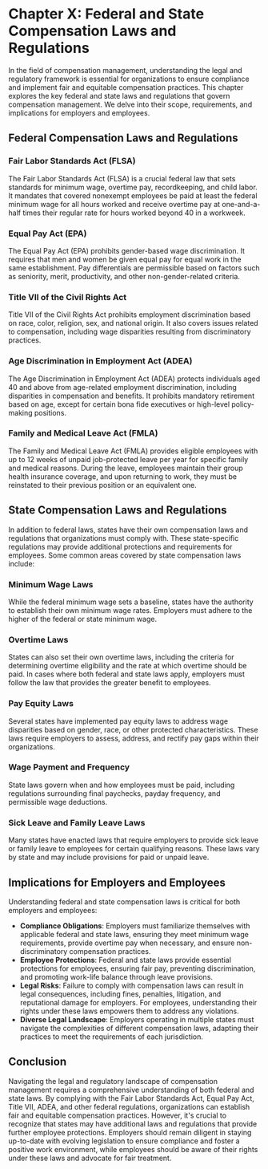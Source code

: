 Chapter X: Federal and State Compensation Laws and Regulations
==============================================================

In the field of compensation management, understanding the legal and regulatory framework is essential for organizations to ensure compliance and implement fair and equitable compensation practices. This chapter explores the key federal and state laws and regulations that govern compensation management. We delve into their scope, requirements, and implications for employers and employees.

Federal Compensation Laws and Regulations
-----------------------------------------

### Fair Labor Standards Act (FLSA)

The Fair Labor Standards Act (FLSA) is a crucial federal law that sets standards for minimum wage, overtime pay, recordkeeping, and child labor. It mandates that covered nonexempt employees be paid at least the federal minimum wage for all hours worked and receive overtime pay at one-and-a-half times their regular rate for hours worked beyond 40 in a workweek.

### Equal Pay Act (EPA)

The Equal Pay Act (EPA) prohibits gender-based wage discrimination. It requires that men and women be given equal pay for equal work in the same establishment. Pay differentials are permissible based on factors such as seniority, merit, productivity, and other non-gender-related criteria.

### Title VII of the Civil Rights Act

Title VII of the Civil Rights Act prohibits employment discrimination based on race, color, religion, sex, and national origin. It also covers issues related to compensation, including wage disparities resulting from discriminatory practices.

### Age Discrimination in Employment Act (ADEA)

The Age Discrimination in Employment Act (ADEA) protects individuals aged 40 and above from age-related employment discrimination, including disparities in compensation and benefits. It prohibits mandatory retirement based on age, except for certain bona fide executives or high-level policy-making positions.

### Family and Medical Leave Act (FMLA)

The Family and Medical Leave Act (FMLA) provides eligible employees with up to 12 weeks of unpaid job-protected leave per year for specific family and medical reasons. During the leave, employees maintain their group health insurance coverage, and upon returning to work, they must be reinstated to their previous position or an equivalent one.

State Compensation Laws and Regulations
---------------------------------------

In addition to federal laws, states have their own compensation laws and regulations that organizations must comply with. These state-specific regulations may provide additional protections and requirements for employees. Some common areas covered by state compensation laws include:

### Minimum Wage Laws

While the federal minimum wage sets a baseline, states have the authority to establish their own minimum wage rates. Employers must adhere to the higher of the federal or state minimum wage.

### Overtime Laws

States can also set their own overtime laws, including the criteria for determining overtime eligibility and the rate at which overtime should be paid. In cases where both federal and state laws apply, employers must follow the law that provides the greater benefit to employees.

### Pay Equity Laws

Several states have implemented pay equity laws to address wage disparities based on gender, race, or other protected characteristics. These laws require employers to assess, address, and rectify pay gaps within their organizations.

### Wage Payment and Frequency

State laws govern when and how employees must be paid, including regulations surrounding final paychecks, payday frequency, and permissible wage deductions.

### Sick Leave and Family Leave Laws

Many states have enacted laws that require employers to provide sick leave or family leave to employees for certain qualifying reasons. These laws vary by state and may include provisions for paid or unpaid leave.

Implications for Employers and Employees
----------------------------------------

Understanding federal and state compensation laws is critical for both employers and employees:

* **Compliance Obligations**: Employers must familiarize themselves with applicable federal and state laws, ensuring they meet minimum wage requirements, provide overtime pay when necessary, and ensure non-discriminatory compensation practices.
* **Employee Protections**: Federal and state laws provide essential protections for employees, ensuring fair pay, preventing discrimination, and promoting work-life balance through leave provisions.
* **Legal Risks**: Failure to comply with compensation laws can result in legal consequences, including fines, penalties, litigation, and reputational damage for employers. For employees, understanding their rights under these laws empowers them to address any violations.
* **Diverse Legal Landscape**: Employers operating in multiple states must navigate the complexities of different compensation laws, adapting their practices to meet the requirements of each jurisdiction.

Conclusion
----------

Navigating the legal and regulatory landscape of compensation management requires a comprehensive understanding of both federal and state laws. By complying with the Fair Labor Standards Act, Equal Pay Act, Title VII, ADEA, and other federal regulations, organizations can establish fair and equitable compensation practices. However, it's crucial to recognize that states may have additional laws and regulations that provide further employee protections. Employers should remain diligent in staying up-to-date with evolving legislation to ensure compliance and foster a positive work environment, while employees should be aware of their rights under these laws and advocate for fair treatment.
